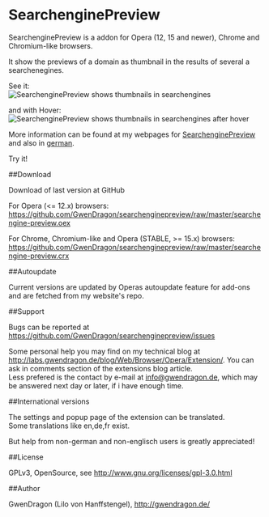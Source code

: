 SearchenginePreview
===================

SearchenginePreview is a addon for Opera (12, 15 and newer), Chrome and Chromium-like browsers.

It show the previews of a domain as thumbnail in the results of several a searchenegines.

See it:  
![SearchenginePreview shows thumbnails in searchengines](http://gwendragon.de/tools/opera/extensions/pics/searcheneginepreview.png)

and with Hover:  
![SearchenginePreview shows thumbnails in searchengines after hover](http://gwendragon.de/tools/opera/extensions/pics/searcheneginepreview2.png)

  
More information can be found at my webpages for [SearchenginePreview](http://gwendragon.de/tools/opera/extensions/index-en.html#searchenginepreview "englisch page") and also in [german](http://gwendragon.de/tools/opera/extensions/index.html#searchenginepreview "german page").

Try it!

##Download

Download of last version at GitHub

For Opera (<= 12.x) browsers:   
<https://github.com/GwenDragon/searchenginepreview/raw/master/searchengine-preview.oex>

For Chrome, Chromium-like and Opera (STABLE, >= 15.x) browsers:  
<https://github.com/GwenDragon/searchenginepreview/raw/master/searchengine-preview.crx>

##Autoupdate

Current versions are updated by Operas autoupdate feature for add-ons and are fetched from my website's repo.

##Support

Bugs can be reported at <https://github.com/GwenDragon/searchenginepreview/issues>

Some personal help you may find on my technical blog at <http://labs.gwendragon.de/blog/Web/Browser/Opera/Extension/>. You can ask in comments section of the extensions blog article.  
Less prefered is the contact by e-mail at <info@gwendragon.de>, which may be answered next day or later, if i have enough time.

##International versions

The settings and popup page of the extension can be translated.   
Some translations like en,de,fr exist. 

But help from non-german and non-englisch users is greatly appreciated! 

##License

GPLv3, OpenSource, see <http://www.gnu.org/licenses/gpl-3.0.html>  

##Author

GwenDragon (Lilo von Hanffstengel), <http://gwendragon.de/>   

